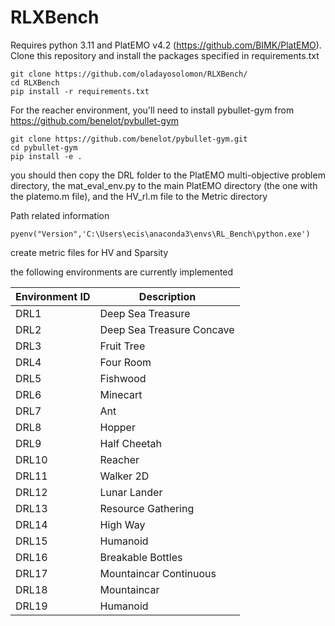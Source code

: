 # RLXBench
Requires python 3.11 and PlatEMO v4.2 (https://github.com/BIMK/PlatEMO). <br />
Clone this repository and install the packages specified in requirements.txt <br />
```
git clone https://github.com/oladayosolomon/RLXBench/
cd RLXBench
pip install -r requirements.txt
```
For the reacher environment, you'll need to install pybullet-gym from https://github.com/benelot/pybullet-gym<br />
```
git clone https://github.com/benelot/pybullet-gym.git
cd pybullet-gym
pip install -e .
```
you should then copy the DRL folder to the PlatEMO multi-objective problem directory, the mat_eval_env.py to the main PlatEMO directory (the one with the platemo.m file), and the HV_rl.m file to the Metric directory<br />

Path related information<br />

```
pyenv("Version",'C:\Users\ecis\anaconda3\envs\RL_Bench\python.exe')

```

create metric files for HV and Sparsity 


the following environments are currently implemented

| **Environment ID** | **Description**                |
|--------------------|--------------------------------|
| DRL1               | Deep Sea Treasure              |
| DRL2               | Deep Sea Treasure Concave      |
| DRL3               | Fruit Tree                     |
| DRL4               | Four Room                      |
| DRL5               | Fishwood                       |
| DRL6               | Minecart                       |
| DRL7               | Ant                            |
| DRL8               | Hopper                         |
| DRL9               | Half Cheetah                   |
| DRL10              | Reacher                        |
| DRL11              | Walker 2D                      |
| DRL12              | Lunar Lander                   |
| DRL13              | Resource Gathering             |
| DRL14              | High Way                       |
| DRL15              | Humanoid                       |
| DRL16              | Breakable Bottles              |
| DRL17              | Mountaincar Continuous         |
| DRL18              | Mountaincar                    |
| DRL19              | Humanoid                       |
